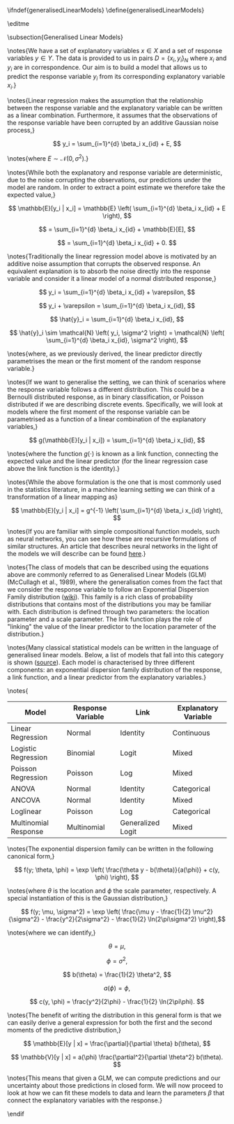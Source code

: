 \ifndef{generalisedLinearModels}
\define{generalisedLinearModels}

\editme

\subsection{Generalised Linear Models}

\notes{We have a set of explanatory variables $x \in X$ and a set of response variables $y \in Y$. The data is provided to us in pairs $D = \{x_i, y_i\}_N$ where $x_i$ and $y_i$ are in correspondence. Our aim is to build a model that allows us to predict the response variable $y_i$ from its corresponding explanatory variable $x_i$.}

\notes{Linear regression makes the assumption that the relationship between the response variable and the explanatory variable can be written as a linear combination. Furthermore, it assumes that the observations of the response variable have been corrupted by an additive Gaussian noise process,}

$$ y_i = \sum_{i=1}^{d} \beta_i x_{id} + E, $$

\notes{where $E \sim \mathcal{N}(0, \sigma^2)$.}

\notes{While both the explanatory and response variable are deterministic, due to the noise corrupting the observations, our predictions under the model are random. In order to extract a point estimate we therefore take the expected value,}


$$ \mathbb{E}[y_i | x_i] = \mathbb{E} \left( \sum_{i=1}^{d} \beta_i x_{id} + E \right), $$

$$ = \sum_{i=1}^{d} \beta_i x_{id} + \mathbb{E}[E], $$

$$ = \sum_{i=1}^{d} \beta_i x_{id} + 0. $$

\notes{Traditionally the linear regression model above is motivated by an additive noise assumption that corrupts the observed response. An equivalent explanation is to absorb the noise directly into the response variable and consider it a linear model of a normal distributed response,}

$$ y_i = \sum_{i=1}^{d} \beta_i x_{id} + \varepsilon, $$

$$ y_i + \varepsilon = \sum_{i=1}^{d} \beta_i x_{id}, $$

$$ \hat{y}_i = \sum_{i=1}^{d} \beta_i x_{id}, $$

$$ \hat{y}_i \sim \mathcal{N} \left( y_i, \sigma^2 \right) = \mathcal{N} \left( \sum_{i=1}^{d} \beta_i x_{id}, \sigma^2 \right), $$

\notes{where, as we previously derived, the linear predictor directly parametrises the mean or the first moment of the random response variable.}

\notes{If we want to generalise the setting, we can think of scenarios where the response variable follows a different distribution. This could be a Bernoulli distributed response, as in binary classification, or Poisson distributed if we are describing discrete events. Specifically, we will look at models where the first moment of the response variable can be parametrised as a function of a linear combination of the explanatory variables,}

$$ g(\mathbb{E}[y_i | x_i]) = \sum_{i=1}^{d} \beta_i x_{id}, $$

\notes{where the function $g(\cdot)$ is known as a link function, connecting the expected value and the linear predictor (for the linear regression case above the link function is the identity).}

\notes{While the above formulation is the one that is most commonly used in the statistics literature, in a machine learning setting we can think of a transformation of a linear mapping as}

$$ \mathbb{E}[y_i | x_i] = g^{-1} \left( \sum_{i=1}^{d} \beta_i x_{id} \right), $$

\notes{If you are familiar with simple compositional function models, such as neural networks, you can see how these are recursive formulations of similar structures. An article that describes neural networks in the light of the models we will describe can be found [here](https://towardsdatascience.com/glms-part-iii-deep-neural-networks-as-recursive-generalized-linear-URL).}

\notes{The class of models that can be described using the equations above are commonly referred to as Generalised Linear Models (GLM) (McCullagh et al., 1989), where the generalisation comes from the fact that we consider the response variable to follow an Exponential Dispersion Family distribution ([wiki](https://en.wikipedia.org/wiki/Exponential_dispersion_model)). This family is a rich class of probability distributions that contains most of the distributions you may be familiar with. Each distribution is defined through two parameters: the location parameter and a scale parameter. The link function plays the role of "linking" the value of the linear predictor to the location parameter of the distribution.}

\notes{Many classical statistical models can be written in the language of generalised linear models. Below, a list of models that fall into this category is shown ([source](https://online.stat.psu.edu/stat504/lesson/6/6.1)). Each model is characterised by three different components: an exponential dispersion family distribution of the response, a link function, and a linear predictor from the explanatory variables.}

\notes{

| Model                | Response Variable | Link              | Explanatory Variable |
|----------------------|-------------------|-------------------|-----------------------|
| Linear Regression    | Normal           | Identity          | Continuous            |
| Logistic Regression  | Binomial         | Logit             | Mixed                 |
| Poisson Regression   | Poisson          | Log               | Mixed                 |
| ANOVA                | Normal           | Identity          | Categorical           |
| ANCOVA               | Normal           | Identity          | Mixed                 |
| Loglinear            | Poisson          | Log               | Categorical           |
| Multinomial Response | Multinomial      | Generalized Logit | Mixed                 |}

\notes{The exponential dispersion family can be written in the following canonical form,}

$$ f(y; \theta, \phi) = \exp \left( \frac{\theta y - b(\theta)}{a(\phi)} + c(y, \phi) \right), $$

\notes{where $\theta$ is the location and $\phi$ the scale parameter, respectively. A special instantiation of this is the Gaussian distribution,}

$$ f(y; \mu, \sigma^2) = \exp \left( \frac{\mu y - \frac{1}{2} \mu^2}{\sigma^2} - \frac{y^2}{2\sigma^2} - \frac{1}{2} \ln(2\pi\sigma^2) \right),$$

\notes{where we can identify,}

$$ \theta = \mu, $$

$$ \phi = \sigma^2, $$

$$ b(\theta) = \frac{1}{2} \theta^2, $$

$$ a(\phi) = \phi, $$

$$ c(y, \phi) = \frac{y^2}{2\phi} - \frac{1}{2} \ln(2\pi\phi). $$

\notes{The benefit of writing the distribution in this general form is that we can easily derive a general expression for both the first and the second moments of the predictive distribution,}

$$ \mathbb{E}[y | x] = \frac{\partial}{\partial \theta} b(\theta), $$

$$ \mathbb{V}[y | x] = a(\phi) \frac{\partial^2}{\partial \theta^2} b(\theta). $$

\notes{This means that given a GLM, we can compute predictions and our uncertainty about those predictions in closed form. We will now proceed to look at how we can fit these models to data and learn the parameters $\beta$ that connect the explanatory variables with the response.}

\endif
